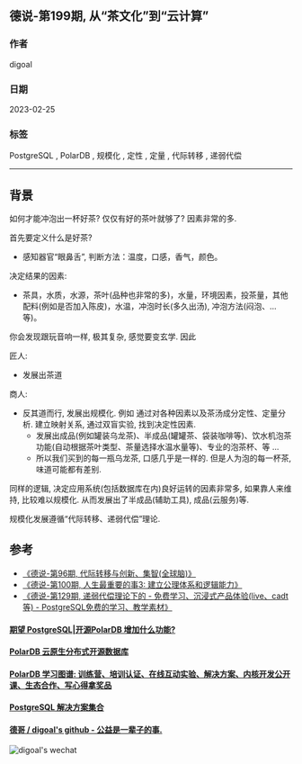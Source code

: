 ## 德说-第199期, 从“茶文化”到“云计算”  
                          
### 作者                          
digoal                          
                          
### 日期                          
2023-02-25                        
                          
### 标签                          
PostgreSQL , PolarDB , 规模化 , 定性 , 定量 , 代际转移 , 递弱代偿         
                          
----                          
                          
## 背景  
如何才能冲泡出一杯好茶? 仅仅有好的茶叶就够了? 因素非常的多.    
  
首先要定义什么是好茶?   
- 感知器官“眼鼻舌”, 判断方法：温度，口感，香气，颜色。    
  
决定结果的因素:   
- 茶具，水质，水源，茶叶(品种也非常的多)，水量，环境因素，投茶量，其他配料(例如是否加入陈皮)，水温，冲泡时长(多久出汤), 冲泡方法(闷泡、... 等)。   
  
你会发现跟玩音响一样, 极其复杂, 感觉要变玄学.  因此  
  
匠人:  
- 发展出茶道    
  
商人:   
- 反其道而行, 发展出规模化. 例如 通过对各种因素以及茶汤成分定性、定量分析. 建立映射关系, 通过双盲实验, 找到决定性因素.    
    - 发展出成品(例如罐装乌龙茶)、半成品(罐罐茶、袋装咖啡等)、饮水机泡茶功能(自动根据茶叶类型、茶量选择水温水量等)、专业的泡茶杯、等 ...    
    - 所以我们买到的每一瓶乌龙茶, 口感几乎是一样的.  但是人为泡的每一杯茶, 味道可能都有差别.    
  
同样的逻辑, 决定应用系统(包括数据库在内)良好运转的因素非常多, 如果靠人来维持, 比较难以规模化. 从而发展出了半成品(辅助工具), 成品(云服务)等.  
  
规模化发展遵循“代际转移、递弱代偿”理论.   
  
## 参考  
- [《德说-第96期, 代际转移与创新、集智(全球脑)》](../202205/20220514_03.md)    
- [《德说-第100期, 人生最重要的事3: 建立公理体系和逻辑能力》](../202206/20220610_01.md)    
- [《德说-第129期, 递弱代偿理论下的 - 免费学习、沉浸式产品体验(live、cadt等) - PostgreSQL免费的学习、教学素材》](../202208/20220824_02.md)    
  
    
  
#### [期望 PostgreSQL|开源PolarDB 增加什么功能?](https://github.com/digoal/blog/issues/76 "269ac3d1c492e938c0191101c7238216")
  
  
#### [PolarDB 云原生分布式开源数据库](https://github.com/ApsaraDB "57258f76c37864c6e6d23383d05714ea")
  
  
#### [PolarDB 学习图谱: 训练营、培训认证、在线互动实验、解决方案、内核开发公开课、生态合作、写心得拿奖品](https://www.aliyun.com/database/openpolardb/activity "8642f60e04ed0c814bf9cb9677976bd4")
  
  
#### [PostgreSQL 解决方案集合](../201706/20170601_02.md "40cff096e9ed7122c512b35d8561d9c8")
  
  
#### [德哥 / digoal's github - 公益是一辈子的事.](https://github.com/digoal/blog/blob/master/README.md "22709685feb7cab07d30f30387f0a9ae")
  
  
![digoal's wechat](../pic/digoal_weixin.jpg "f7ad92eeba24523fd47a6e1a0e691b59")
  
